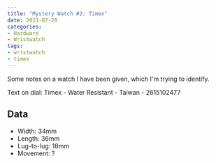 ```yaml
---
title: "Mystery Watch #2: Timex"
date: 2021-07-20
categories:
- Hardware
- Wristwatch
tags:
- wristwatch
- timex
---
```


Some notes on a watch I have been given, which I'm trying to identify.

Text on dial: Timex - Water Resistant - Taiwan - 2615102477

## Data

* Width: 34mm
* Length: 36mm
* Lug-to-lug: 18mm
* Movement: ?
